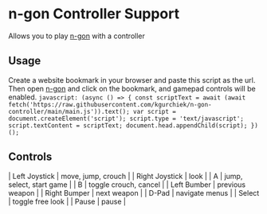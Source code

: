 # n-gon Controller Support
Allows you to play [n-gon](https://landgreen.github.io/sidescroller) with a controller

## Usage
Create a website bookmark in your browser and paste this script as the url. Then open [n-gon](https://landgreen.github.io/sidescroller) and click on the bookmark, and gamepad controls will be enabled.
`javascript: (async () => { const scriptText = await (await fetch('https://raw.githubusercontent.com/kgurchiek/n-gon-controller/main/main.js')).text(); var script = document.createElement('script'); script.type = 'text/javascript'; script.textContent = scriptText; document.head.appendChild(script); })();`

## Controls
| Left Joystick | move, jump, crouch |
| Right Joystick | look |
| A | jump, select, start game |
| B | toggle crouch, cancel |
| Left Bumber | previous weapon |
| Right Bumper | next weapon |
| D-Pad | navigate menus |
| Select | toggle free look |
| Pause | pause |
